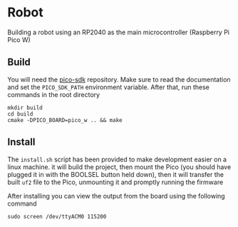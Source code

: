 # Robot
Building a robot using an RP2040 as the main microcontroller (Raspberry Pi Pico W)

## Build
You will need the [pico-sdk](https://github.com/raspberrypi/pico-sdk) repository. Make sure to read the documentation and set the `PICO_SDK_PATH` environment variable. After that, run these commands in the root directory
```
mkdir build
cd build
cmake -DPICO_BOARD=pico_w .. && make
```

## Install
The `install.sh` script has been provided to make development easier on a linux machine. it will build the project, then mount the Pico (you should have plugged it in with the BOOLSEL button held down), then it will transfer the built `uf2` file to the Pico, unmounting it and promptly running the firmware 

After installing you can view the output from the board using the following command
```
sudo screen /dev/ttyACM0 115200
```
